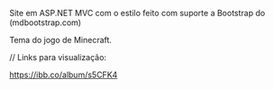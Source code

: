 Site em ASP.NET MVC com o estilo feito com suporte a Bootstrap do (mdbootstrap.com)

Tema do jogo de Minecraft.

// Links para visualização:

https://ibb.co/album/s5CFK4
